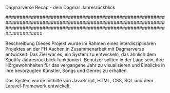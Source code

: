 Dagmarverse Recap - dein Dagmar Jahresrückblick

#####################################################################################################################################################################################

Beschreibung
Dieses Projekt wurde im Rahmen eines interdisziplinären Projektes an der FH Aachen in Zusammenarbeit mit Dagmarverse entwickelt. Das Ziel war es, ein System zu entwickeln, das ähnlich dem Spotify-Jahresrückblick funktioniert. Benutzer sollten in der Lage sein, ihre Hörgewohnheiten für das vergangene Jahr zu visualisieren und Einblicke in ihre bevorzugten Künstler, Songs und Genres zu erhalten.

Das System wurde mithilfe von JavaScript, HTML, CSS, SQL und dem Laravel-Framework entwickelt.
